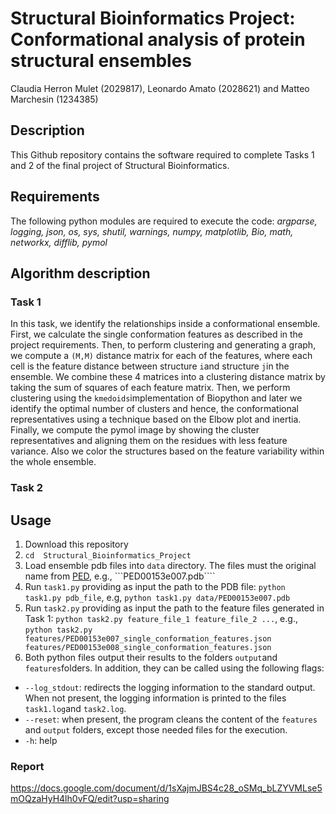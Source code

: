 # Structural Bioinformatics Project: Conformational analysis of protein structural ensembles
Claudia Herron Mulet (2029817), Leonardo Amato (2028621) and Matteo Marchesin (1234385)

## Description
This Github repository contains the software required to complete Tasks 1 and 2 of the final project of Structural Bioinformatics.

## Requirements 
The following python modules are required to execute the code:
*argparse, logging, json, os, sys, shutil, warnings, numpy, matplotlib, Bio, math, networkx, difflib, pymol*

## Algorithm description
### Task 1
In this task, we identify the relationships inside a conformational ensemble. First, we calculate the single conformation features as described in the project requirements. Then, to perform clustering and generating a graph, we compute a ```(M,M)``` distance matrix for each of the features, where each cell is the feature distance between structure ```i```and structure ```j```in the ensemble. We combine these 4 matrices into a clustering distance matrix by taking the sum of squares of each feature matrix. Then, we perform clustering using the ```kmedoids```implementation of Biopython and later we identify the optimal number of clusters and hence, the conformational representatives using a technique based on the Elbow plot and inertia. Finally, we compute the pymol image by showing the cluster representatives and aligning them on the residues with less feature variance. Also we color the structures based on the feature variability within the whole ensemble.

### Task 2


## Usage
1. Download this repository 
2. ```cd  Structural_Bioinformatics_Project```
3. Load ensemble pdb files into ```data``` directory. The files must the original name from [PED](https://proteinensemble.org), e.g., ```PED00153e007.pdb````
4. Run ```task1.py``` providing as input the path to the PDB file: ```python task1.py pdb_file```, e.g,  ```python task1.py data/PED00153e007.pdb```
5. Run ```task2.py``` providing as input the path to the feature files generated in Task 1: ```python task2.py feature_file_1 feature_file_2 ...```, e.g., ```python task2.py features/PED00153e007_single_conformation_features.json features/PED00153e008_single_conformation_features.json```
6. Both python files output their results to the folders ```output```and ```features```folders. In addition, they can be called using the following flags:
* ```--log_stdout```: redirects the logging information to the standard output. When not present, the logging information is printed to the files ```task1.log```and ```task2.log```.
* ```--reset```: when present, the program cleans the content of the ```features``` and ```output``` folders, except those needed files for the execution.
* ```-h```: help

### Report 
https://docs.google.com/document/d/1sXajmJBS4c28_oSMq_bLZYVMLse5mOQzaHyH4lh0vFQ/edit?usp=sharing

<!---



!pip install Bio
!apt-get install dssp

### Checklist
This checklist refers to the python files task1.py, task2.p. Only mark as check when definitive working version is available in these python files.

#### Task1
- [x] a. Single conformation features
  - [x] Radius of gyration of the structure
  - [x] Relative accessible surface area (ASA) for each residue.
  - [x] Secondary structure (SS) for each residue
  - [x] Residue distance matrix considering Cα atoms
- [x] b. Graph
- [ ] c. Pymol image

#### Task2
- [x] a. Ensembles features
  - [x] 1. Radius of gyration for each conformation in the ensemble.
  - [x] 2. Secondary structure entropy for each position across ensemble conformations.
  - [x] 3. Median solvent accessibility for each position across ensemble conformations.
  - [x] 4. Median RMSD for each position across ensemble conformations
  - [x] 5. Median distance of each pair of equivalent positions across ensemble conformations.
  - [x] 6. Standard deviation of the distance of each pair of equivalent positions across ensemble
conformations.
- [x] b. Global score heatmap
- [x] c. Plot showing features values along sequence positions

### Commands for running py files

#### Task 1
python task1.py *pdb file*
  
For example:
  
python task1.py data/PED00153e010.pdb --log_stdout

#### Task 2
python task1.py *task1 feature files to compare*
  
For example:
  
python task2.py features/PED00153e007_single_conformation_features.json features/PED00153e008_single_conformation_features.json 
features/PED00153e009_single_conformation_features.json features/PED00153e010_single_conformation_features.json features/PED00153e011_single_conformation_features.json  --log_stdout
-->

